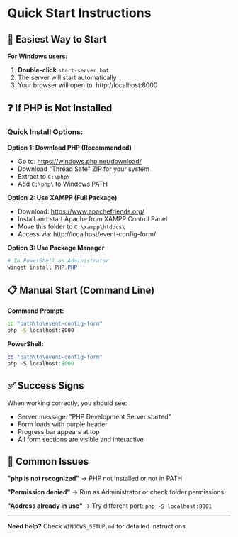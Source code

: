 # Quick Start Instructions

## 🚀 Easiest Way to Start

**For Windows users:**

1. **Double-click** `start-server.bat` 
2. The server will start automatically
3. Your browser will open to: http://localhost:8000

## ❓ If PHP is Not Installed

### Quick Install Options:

**Option 1: Download PHP (Recommended)**
- Go to: https://windows.php.net/download/
- Download "Thread Safe" ZIP for your system
- Extract to `C:\php\`
- Add `C:\php\` to Windows PATH

**Option 2: Use XAMPP (Full Package)**
- Download: https://www.apachefriends.org/
- Install and start Apache from XAMPP Control Panel
- Move this folder to `C:\xampp\htdocs\`
- Access via: http://localhost/event-config-form/

**Option 3: Use Package Manager**
```powershell
# In PowerShell as Administrator
winget install PHP.PHP
```

## 📋 Manual Start (Command Line)

**Command Prompt:**
```cmd
cd "path\to\event-config-form"
php -S localhost:8000
```

**PowerShell:**
```powershell
cd "path\to\event-config-form"
php -S localhost:8000
```

## ✅ Success Signs

When working correctly, you should see:
- Server message: "PHP Development Server started"
- Form loads with purple header
- Progress bar appears at top
- All form sections are visible and interactive

## 🔧 Common Issues

**"php is not recognized"**
→ PHP not installed or not in PATH

**"Permission denied"**
→ Run as Administrator or check folder permissions

**"Address already in use"**
→ Try different port: `php -S localhost:8001`

---

**Need help?** Check `WINDOWS_SETUP.md` for detailed instructions.
